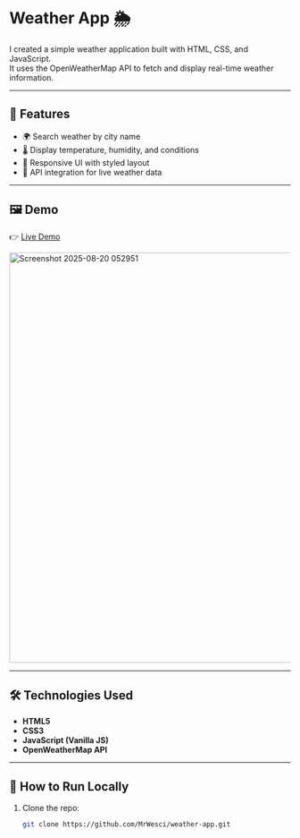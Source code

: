 # Weather App 🌦️

I created a simple weather application built with HTML, CSS, and JavaScript.  
It uses the OpenWeatherMap API to fetch and display real-time weather information.

---

## 🚀 Features
- 🌍 Search weather by city name  
- 🌡️ Display temperature, humidity, and conditions  
- 📱 Responsive UI with styled layout  
- 🔗 API integration for live weather data  

---

## 🖼️ Demo
👉 [Live Demo](https://mrwesci.github.io/weather-app/)

  <img width="613" height="733" alt="Screenshot 2025-08-20 052951" src="https://github.com/user-attachments/assets/44e5a9d7-ea19-4b3e-b562-c75d26d17c1d" />


---

## 🛠️ Technologies Used
- **HTML5**  
- **CSS3**  
- **JavaScript (Vanilla JS)**  
- **OpenWeatherMap API**  

---

## 📂 How to Run Locally
1. Clone the repo:  
   ```bash
   git clone https://github.com/MrWesci/weather-app.git
